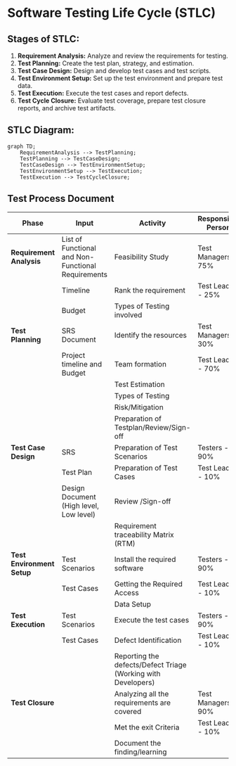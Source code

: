 # Software Testing Life Cycle (STLC)

## Stages of STLC:

1. **Requirement Analysis:** Analyze and review the requirements for testing.
2. **Test Planning:** Create the test plan, strategy, and estimation.
3. **Test Case Design:** Design and develop test cases and test scripts.
4. **Test Environment Setup:** Set up the test environment and prepare test data.
5. **Test Execution:** Execute the test cases and report defects.
6. **Test Cycle Closure:** Evaluate test coverage, prepare test closure reports, and archive test artifacts.

## STLC Diagram:

```mermaid
graph TD;
    RequirementAnalysis --> TestPlanning;
    TestPlanning --> TestCaseDesign;
    TestCaseDesign --> TestEnvironmentSetup;
    TestEnvironmentSetup --> TestExecution;
    TestExecution --> TestCycleClosure;
```



## Test Process Document

| Phase                    | Input                                                | Activity                                                                 | Responsible Person         | Outcome                  |
|--------------------------|------------------------------------------------------|--------------------------------------------------------------------------|----------------------------|--------------------------|
| **Requirement Analysis** | List of Functional and Non-Functional Requirements   | Feasibility Study                                                        | Test Managers - 75%        | SRS Document             |
|                          | Timeline                                             | Rank the requirement                                                     | Test Leads - 25%           |                          |
|                          | Budget                                               | Types of Testing involved                                                |                            |                          |
| **Test Planning**        | SRS Document                                         | Identify the resources                                                   | Test Managers - 30%        | Test Plan Document       |
|                          | Project timeline and Budget                          | Team formation                                                           | Test Leads - 70%           |                          |
|                          |                                                      | Test Estimation                                                          |                            |                          |
|                          |                                                      | Types of Testing                                                         |                            |                          |
|                          |                                                      | Risk/Mitigation                                                          |                            |                          |
|                          |                                                      | Preparation of Testplan/Review/Sign-off                                  |                            |                          |
| **Test Case Design**     | SRS                                                  | Preparation of Test Scenarios                                            | Testers - 90%              | Test Scenarios           |
|                          | Test Plan                                            | Preparation of Test Cases                                                | Test Leads - 10%           | Test cases               |
|                          | Design Document (High level, Low level)              | Review /Sign-off                                                         |                            | RTM                      |
|                          |                                                      | Requirement traceability Matrix (RTM)                                    |                            |                          |
| **Test Environment Setup** | Test Scenarios                                     | Install the required software                                            | Testers - 90%              |                          |
|                          | Test Cases                                           | Getting the Required Access                                              | Test Leads - 10%           |                          |
|                          |                                                      | Data Setup                                                               |                            |                          |
| **Test Execution**       | Test Scenarios                                       | Execute the test cases                                                   | Testers - 90%              |                          |
|                          | Test Cases                                           | Defect Identification                                                    | Test Leads - 10%           |                          |
|                          |                                                      | Reporting the defects/Defect Triage (Working with Developers)            |                            |                          |
| **Test Closure**         |                                                      | Analyzing all the requirements are covered                               | Test Managers - 90%        | Test Closure Document    |
|                          |                                                      | Met the exit Criteria                                                    | Test Leads - 10%           | Sign-off Email           |
|                          |                                                      | Document the finding/learning                                            |                            |                          |
